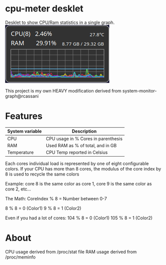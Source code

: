 # cpu-meter desklet
Desklet to show CPU/Ram statistics in a single graph.
![image](https://raw.githubusercontent.com/Talon-1/cpu-meter-cinnamon-desklet/main/cpu-meter@Talon-1/screenshot.png)

This project is my own HEAVY modification derived from system-monitor-graph@rcassani

# Features

| System variable | Description |
| -----------     | ----------- |
| CPU             | CPU usage in % Cores in parenthesis |
| RAM             | Used RAM as % of total, and in GB |
| Temperature     | CPU Temp reported in Celsius |

Each cores individual load is represented by one of eight configurable colors.
If your CPU has more than 8 cores, the modulus of the core index by 8 is used to recycle the same colors

Example: core 8 is the same color as core 1, core 9 is the same color as core 2, etc...

The Math:
CoreIndex % 8 = Number between 0-7

8 % 8 = 0 (Color1)
9 % 8 = 1 (Color2)

Even if you had a lot of cores:
104 % 8 = 0 (Color1)
105 % 8 = 1 (Color2)

# About

CPU usage derived from /proc/stat file
RAM usage derived from /proc/meminfo
